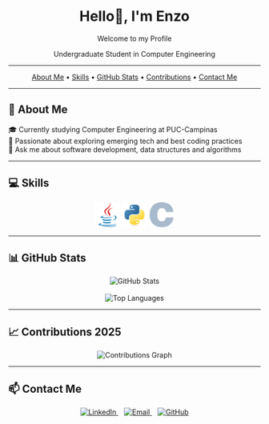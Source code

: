 
<h1 align="center">Hello👋, I'm Enzo</h1>
<p align="center">Welcome to my Profile</p>
<p align="center">Undergraduate Student in Computer Engineering</p>

---

<!-- Navigation Tabs -->
<p align="center">
  <a href="#about-me">About Me</a> •
  <a href="#skills">Skills</a> •
  <a href="#github-stats">GitHub Stats</a> •
  <a href="#contributions-2025">Contributions</a> •
  <a href="#contact-me">Contact Me</a>
</p>

---

## 🚀 About Me <a name="about-me"></a>

<p>
  🎓 Currently studying Computer Engineering at PUC-Campinas<br>
  🌱 Passionate about exploring emerging tech and best coding practices<br>
  💬 Ask me about software development, data structures and algorithms
</p>

---

## 💻 Skills <a name="skills"></a>

<p align="center">
  <img src="https://raw.githubusercontent.com/devicons/devicon/master/icons/java/java-original.svg" alt="Java" width="50" height="50" />
  <img src="https://raw.githubusercontent.com/devicons/devicon/master/icons/python/python-original.svg" alt="Python" width="50" height="50" />
  <img src="https://raw.githubusercontent.com/devicons/devicon/master/icons/c/c-original.svg" alt="C" width="50" height="50" />
</p>

---

## 📊 GitHub Stats <a name="github-stats"></a>

<div align="center">
  <img src="https://github-readme-stats.vercel.app/api?username=enzoconsulo&show_icons=true&theme=dark&hide_border=true" alt="GitHub Stats" /><br><br>
  <img src="https://github-readme-stats.vercel.app/api/top-langs/?username=enzoconsulo&layout=compact&theme=dark&hide_border=true" alt="Top Languages" />
</div>

---

## 📈 Contributions 2025 <a name="contributions-2025"></a>

<p align="center">
  <img src="https://ghchart.rshah.org/enzoconsulo?theme=dark" alt="Contributions Graph" />
</p>

---

## 📫 Contact Me <a name="contact-me"></a>

<p align="center">
  <a href="https://linkedin.com/in/enzoconsulo">
    <img src="https://img.shields.io/badge/LinkedIn-enzoconsulo-blue?logo=linkedin" alt="LinkedIn" />
  </a>
  &nbsp;&nbsp;
  <a href="mailto:enzoconsulo@gmail.com">
    <img src="https://img.shields.io/badge/Email-enzoconsulo@gmail.com-red?logo=gmail" alt="Email" />
  </a>
  &nbsp;&nbsp;
  <a href="https://github.com/enzoconsulo">
    <img src="https://img.shields.io/badge/GitHub-@enzoconsulo-grey?logo=github" alt="GitHub" />
  </a>
</p>
